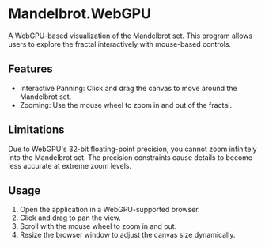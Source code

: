 # Mandelbrot.WebGPU
A WebGPU-based visualization of the Mandelbrot set. This program allows users to explore the fractal interactively with mouse-based controls.

## Features
- Interactive Panning: Click and drag the canvas to move around the Mandelbrot set.
- Zooming: Use the mouse wheel to zoom in and out of the fractal.

## Limitations
Due to WebGPU's 32-bit floating-point precision, you cannot zoom infinitely into the Mandelbrot set. The precision constraints cause details to become less accurate at extreme zoom levels.

## Usage
1. Open the application in a WebGPU-supported browser.
2. Click and drag to pan the view.
3. Scroll with the mouse wheel to zoom in and out.
4. Resize the browser window to adjust the canvas size dynamically.
